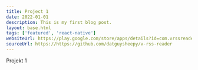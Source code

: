 ```yaml
---
title: Project 1
date: 2022-01-01
description: This is my first blog post.
layout: base.html
tags: ['featured', 'react-native']
websiteUrl: https://play.google.com/store/apps/details?id=com.vrssreader.app
sourceUrl: https://https://github.com/datguysheepy/v-rss-reader
---
```


Projekt 1

